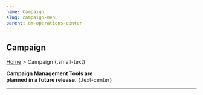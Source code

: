 ```yaml
---
name: Campaign
slug: campaign-menu
parent: dm-operations-center
---
```

## Campaign
[Home](dm-operations-center) > Campaign {.small-text}

**Campaign Management Tools are<br/> planned in a future release.** {.text-center}

<hr/>